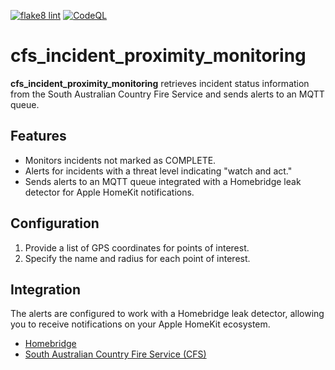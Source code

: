 [![flake8 lint](https://github.com/inboxidau/cfs_incident_proximity_monitoring/actions/workflows/flake8.yml/badge.svg)](https://github.com/inboxidau/cfs_incident_proximity_monitoring/actions/workflows/flake8.yml)
[![CodeQL](https://github.com/inboxidau/cfs_incident_proximity_monitoring/actions/workflows/github-code-scanning/codeql/badge.svg)](https://github.com/inboxidau/cfs_incident_proximity_monitoring/actions/workflows/github-code-scanning/codeql)

# cfs_incident_proximity_monitoring

**cfs_incident_proximity_monitoring** retrieves incident status information from the South Australian Country Fire Service and sends alerts to an MQTT queue.

## Features

- Monitors incidents not marked as COMPLETE.
- Alerts for incidents with a threat level indicating "watch and act."
- Sends alerts to an MQTT queue integrated with a Homebridge leak detector for Apple HomeKit notifications.

## Configuration

1. Provide a list of GPS coordinates for points of interest.
2. Specify the name and radius for each point of interest.

## Integration

The alerts are configured to work with a Homebridge leak detector, allowing you to receive notifications on your Apple HomeKit ecosystem. 

- [Homebridge](https://homebridge.io/)
- [South Australian Country Fire Service (CFS)](https://www.cfs.sa.gov.au/warnings-restrictions/warnings/incidents-warnings/)
